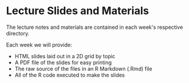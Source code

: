 # Lecture Slides and Materials

The lecture notes and materials are contained in each week's respective directory.

Each week we will provide:

- HTML slides laid out in a 2D grid by topic
- A PDF file of the slides for easy printing
- The raw source of the files in an R Markdown (.Rmd) file
- All of the R code executed to make the slides

